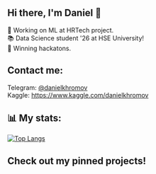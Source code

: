 ## Hi there, I'm Daniel 👋
👀 Working on ML at HRTech project.  
📚 Data Science student '26 at HSE University!  
💪 Winning hackatons.  
## Contact me:  
Telegram: [@danielkhromov](https://t.me/danielkhromov)  
Kaggle: https://www.kaggle.com/danielkhromov
## 📊 My stats:  
[![Top Langs](https://github-readme-stats.vercel.app/api/top-langs/?username=dan0nchik&layout=compact)](https://github.com/anuraghazra/github-readme-stats)
## Check out my pinned projects!
